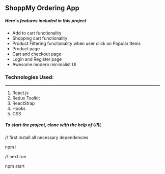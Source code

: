 ## ShoppMy Ordering App
##### Here's features included in this project

- Add to cart functionality
- Shopping cart functionality
- Product Filtering functionality when user click on Popular Items
- Product page
- Cart and checkout page
- Login and Register page
- Awesome modern minimalist UI

### Technologies Used:

---

1. React.js
2. Redux Toolkit
3. ReactStrap
4. Hooks
4. CSS

##### To start the project, clone with the help of URL

// first install all necessary dependencies

npm i

// next run

npm start

```
